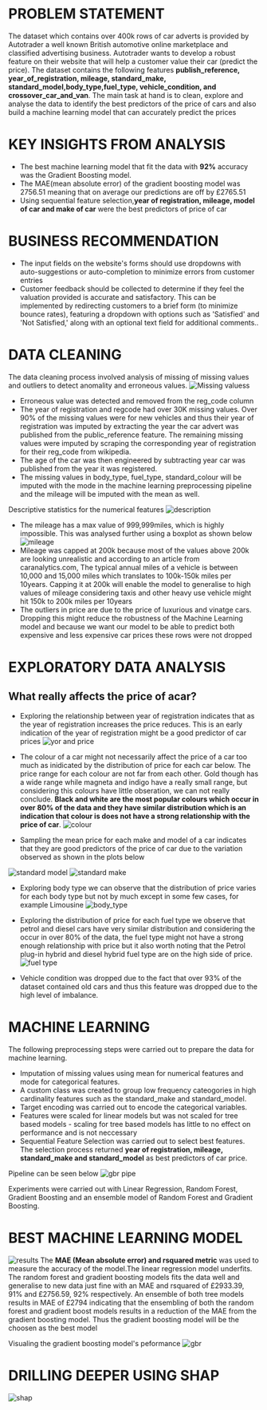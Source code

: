 # PROBLEM STATEMENT
The dataset which contains over 400k rows of car adverts is provided by Autotrader a well known British automotive online marketplace and classified advertising business. Autotrader wants to develop a robust feature on their website that will help a customer value their car (predict the price). The dataset contains the following features **publish_reference, year_of_registration, mileage, standard_make, standard_model,body_type,fuel_type, vehicle_condition, and crossover_car_and_van**. The main task at hand is to clean, explore and analyse the data to identify the best predictors of the price of cars and also build a machine learning model that can accurately predict the prices

# KEY INSIGHTS FROM ANALYSIS
* The best machine learning model that fit the data with **92%** accuracy was the Gradient Boosting model.
* The MAE(mean absolute error) of the gradient boosting model was 2756.51 meaning that on average our predictions are off by £2765.51
* Using sequential feature selection,**year of registration, mileage, model of car and make of car** were the best predictors of price of car

# BUSINESS RECOMMENDATION
* The input fields on the website's forms should use dropdowns with auto-suggestions or auto-completion to minimize errors from customer entries
* Customer feedback should be collected to determine if they feel the valuation provided is accurate and satisfactory. This can be implemented by redirecting customers to a brief form (to minimize bounce rates), featuring a dropdown with options such as 'Satisfied' and 'Not Satisfied,' along with an optional text field for additional comments..  


# DATA CLEANING
The data cleaning process involved analysis of missing of missing values and outliers to detect anomality and erroneous values.
![Missing valuess](https://github.com/user-attachments/assets/7134d359-19ff-405e-b61f-3973628b7cf9)
* Erroneous value was detected and removed from the reg_code column
* The year of registration and regcode had over 30K missing values. Over 90% of the missing values were for new vehicles and thus their year of registration was imputed by extracting the year the car advert was published from the public_reference feature. The remaining missing values were imputed  by scraping the corresponding year of registration for their reg_code from wikipedia.
* The age of the car was then engineered by subtracting year car was published from the year it was registered.
* The missing values in body_type, fuel_type, standard_colour will be imputed with the mode in the machine learning preprocessing pipeline  and the mileage will be imputed with the mean as well.
  
Descriptive statistics for the numerical features
![description](https://github.com/user-attachments/assets/fbcbb58e-6f6b-416c-8ab7-a727572f5417)
* The mileage has a max value of 999,999miles, which is highly impossible. This was analysed further using a boxplot as shown below
![mileage](https://github.com/user-attachments/assets/16c2bf74-4c87-4ac5-9cf7-fd9163dc9d64)
* Mileage was capped at 200k because most of the values above 200k are looking unrealistic and according to an article from caranalytics.com, The typical annual miles of a vehicle is between 10,000 and 15,000 miles which translates to 100k-150k miles per 10years. Capping it at 200k will enable the model to generalise to high values of mileage considering taxis and other heavy use vehicle might hit 150k to 200k miles per 10years
* The outliers in price are due to the price of luxurious and vinatge cars. Dropping this might reduce the robustness of the Machine Learning model and because we want our model to be able to predict both expensive and less expensive car prices these rows were not dropped

# EXPLORATORY DATA ANALYSIS
## What really affects the price of acar? 
* Exploring the relationship between year of registration indicates that as the year of registration increases the price reduces. This is an early indication of the year of registration might be a good predictor of car prices
![yor and price](https://github.com/user-attachments/assets/4823a0d4-83db-4068-9ccf-e9812291037f)
* The colour of a car might not necessarily affect the price of a car too much as inidicated by the distribution of price for each car below. The price range for each colour are not far from each other. Gold though has a wide range while magneta and indigo have a really small range, but considering this colours have little obseration, we can not really conclude. **Black and white are the most popular colours which occur in over 80% of the data and they have similar distribution which is an indication that colour is does not have a strong relationship with the price of car**.
![colour](https://github.com/user-attachments/assets/2312118b-3cc1-4bed-bede-846f2976336c)

* Sampling the mean price for each make and model of a car indicates that they are good predictors of the price of car due to the variation observed as shown in the plots below

![standard model](https://github.com/user-attachments/assets/59817174-f64d-47e3-ad78-36fc0ef1d04d)
![standard make](https://github.com/user-attachments/assets/44c2d188-d755-420b-9ef2-cc92b6967090)

* Exploring body type we can observe that the distribution of price varies for each body type but not by much except in some few cases, for example Limousine
![body_type](https://github.com/user-attachments/assets/db996206-db32-4471-8162-02fc29037cb4)

* Exploring the distribution of price for each fuel type we observe that petrol and diesel cars have very similar distribution and considering the occur in over 80% of the data, the fuel type might not have a strong enough relationship with price but it also worth noting that the Petrol plug-in hybrid and diesel hybrid fuel type are on the high side of price.
![fuel type](https://github.com/user-attachments/assets/d53ceff7-ea4e-4d95-9892-95b88ca63169)

* Vehicle condition was dropped due to the fact that over 93% of the dataset contained old cars and thus this feature was dropped due to the high level of imbalance.


# MACHINE LEARNING
The following preprocessing steps were carried out to prepare the data for machine learning.
* Imputation of missing values using mean for numerical features and mode for categorical features.
* A custom class was created to group low frequency cateogories in high cardinality features such as the standard_make and standard_model.
* Target encoding was carried out to encode the categorical variables.
* Features were scaled for linear models but was not scaled for tree based models - scaling for tree based models has little to no effect on performance and is not neccessary
* Sequential Feature Selection was carried out to select best features. The selection process returned **year of registration, mileage, standard_make and standard_model**
 as best predictors of car price.

Pipeline can be seen below
![gbr pipe](https://github.com/user-attachments/assets/d5b7af17-b13b-416f-9627-3be7ca58d524)

Experiments were carried out with Linear Regression, Random Forest, Gradient Boosting and an ensemble model of Random Forest and Gradient Boosting.

# BEST MACHINE LEARNING MODEL
![results](https://github.com/user-attachments/assets/a5f9077f-2de4-423d-bb7d-80f352589310)
The **MAE (Mean absolute error) and rsquared metric** was used to measure the accuracy of the model.The linear regression model underfits. The random forest and gradient boosting models fits the data well and generalise to new data just fine with an MAE and rsquared of £2933.39, 91% and £2756.59, 92% respectively. An ensemble of both tree models results in MAE of £2794 indicating that the ensembling of both the random forest and gradient boost models results in a reduction of the MAE from the gradient boosting model. Thus the gradient boosting model will be the choosen as the best model

Visualing the gradient boosting model's peformance
![gbr ](https://github.com/user-attachments/assets/4539383c-0a6f-4c69-b5ca-f220400cf041)

# DRILLING DEEPER USING SHAP
![shap](https://github.com/user-attachments/assets/ce91743e-0d2e-46d5-81b9-f0dd33b5f3aa)


